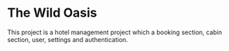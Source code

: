 # The Wild Oasis

This project is a hotel management project which a booking section, cabin section, user, settings and authentication.
